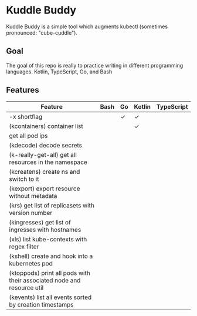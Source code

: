# Kuddle Buddy

Kuddle Buddy is a simple tool which augments kubectl (sometimes pronounced: "cube-cuddle"). 

## Goal

The goal of this repo is really to practice writing in different programming languages. Kotlin, TypeScript, Go, and Bash

## Features

| Feature                                                                | Bash | Go | Kotlin | TypeScript |
|------------------------------------------------------------------------|------|----|--------|------------|
| -x shortflag                                                           |      | ✓  | ✓      |            |
| (kcontainers) container list                                           |      |    | ✓      |            |
| get all pod ips                                                        |      |    |        |            |
| (kdecode) decode secrets                                               |      |    |        |            |
| (k-really-get-all) get all resources in the namespace                  |      |    |        |            |
| (kcreatens) create ns and switch to it                                 |      |    |        |            |
| (kexport) export resource without metadata                             |      |    |        |            |
| (krs) get list of replicasets with version number                      |      |    |        |            |
| (kingresses) get list of ingresses with hostnames                      |      |    |        |            |
| (xls) list kube-contexts with regex filter                             |      |    |        |            |
| (kshell) create and hook into a kubernetes pod                         |      |    |        |            |
| (ktoppods) print all pods with their associated node and resource util |      |    |        |            |
| (kevents) list all events sorted by creation timestamps                |      |    |        |            |
